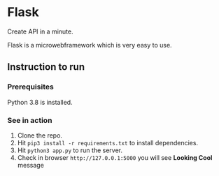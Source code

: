 # Flask
Create API in a minute.


Flask is a microwebframework which is very easy to use. 

## Instruction to run

### Prerequisites

Python 3.8 is installed.

### See in action

1. Clone the repo.
2. Hit ```pip3 install -r requirements.txt``` to install dependencies.
3. Hit ```python3 app.py``` to run the server.
4. Check in browser ```http://127.0.0.1:5000``` you will see **Looking Cool** message
